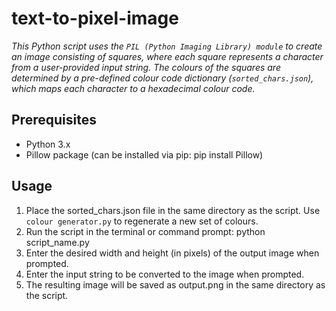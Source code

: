 # text-to-pixel-image

*This Python script uses the `PIL (Python Imaging Library) module` to create an image consisting of squares, where each square represents a character from a user-provided input string. The colours of the squares are determined by a pre-defined colour code dictionary (`sorted_chars.json`), which maps each character to a hexadecimal colour code.*

## Prerequisites

- Python 3.x
- Pillow package (can be installed via pip: pip install Pillow)

## Usage

1. Place the sorted_chars.json file in the same directory as the script. Use `colour generator.py` to regenerate a new set of colours.
2. Run the script in the terminal or command prompt: python script_name.py
3. Enter the desired width and height (in pixels) of the output image when prompted.
4. Enter the input string to be converted to the image when prompted.
5. The resulting image will be saved as output.png in the same directory as the script.
